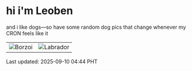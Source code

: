 # hi i'm Leoben

and i like dogs—so have some random dog pics that change whenever my CRON feels like it

|  |  |
|--------|----------|
| ![Borzoi](https://random-dog-vercel.vercel.app/api/random-borzoi?v=1757450685) | ![Labrador](https://random-dog-vercel.vercel.app/api/random-labrador?v=1757450685) |

Last updated: 2025-09-10 04:44 PHT
